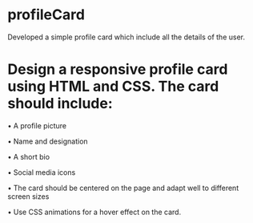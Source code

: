 # profileCard
Developed a simple profile card which include all the details of the user.

# Design a responsive profile card using HTML and CSS. The card should include: 
• A profile picture 

• Name and designation 

• A short bio 

• Social media icons 

• The card should be centered on the page and adapt well to different screen sizes

• Use CSS animations for a hover effect on the card. 
